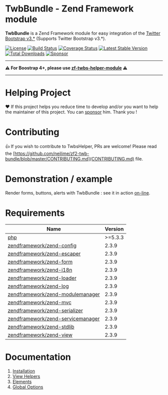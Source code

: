 # TwbBundle - Zend Framework module

__TwbBundle__ is a Zend Framework module for easy integration of the [Twitter Bootstrap v3.*](https://github.com/twbs/bootstrap) (Supports Twitter Bootstrap v3.*).

[![License](https://img.shields.io/github/license/neilime/zf2-twb-bundle)](https://github.com/neilime/zf2-twb-bundle/blob/master/LICENSE)
[![Build Status](https://travis-ci.org/neilime/zf2-twb-bundle.svg?branch=master)](https://travis-ci.org/neilime/zf2-twb-bundle)
[![Coverage Status](https://coveralls.io/repos/github/neilime/zf2-twb-bundle/badge.svg)](https://coveralls.io/github/neilime/zf2-twb-bundle)
[![Latest Stable Version](https://poser.pugx.org/neilime/zf2-twb-bundle/v/stable.png)](https://packagist.org/packages/neilime/zf2-twb-bundle)
[![Total Downloads](https://poser.pugx.org/neilime/zf2-twb-bundle/downloads.png)](https://packagist.org/packages/neilime/zf2-twb-bundle)
[![Sponsor](https://img.shields.io/badge/%E2%9D%A4-Sponsor-ff69b4)](https://github.com/sponsors/neilime)

****

__⚠️ For Boostrap 4+, please use [zf-twbs-helper-module](https://github.com/neilime/zf-twbs-helper-module) ⚠️__

****

# Helping Project

❤️ If this project helps you reduce time to develop and/or you want to help the maintainer of this project. You can [sponsor](https://github.com/sponsors/neilime) him. Thank you !

# Contributing

👍 If you wish to contribute to TwbsHelper, PRs are welcome! Please read the [https://github.com/neilime/zf2-twb-bundle/blob/master/CONTRIBUTING.md](CONTRIBUTING.md) file.

# Demonstration / example

Render forms, buttons, alerts with TwbBundle : see it in action [on-line](http://neilime.github.io/zf2-twb-bundle/demo.html).

# Requirements

Name | Version
-----|--------
[php](https://secure.php.net/) | >=5.3.3
[zendframework/zend-config](https://github.com/zendframework/zend-config) | 2.3.9
[zendframework/zend-escaper](https://github.com/zendframework/zend-escaper) | 2.3.9
[zendframework/zend-form](https://github.com/zendframework/zend-form) | 2.3.9
[zendframework/zend-i18n](https://github.com/zendframework/zend-i18n) | 2.3.9
[zendframework/zend-loader](https://github.com/zendframework/zend-loader) | 2.3.9
[zendframework/zend-log](https://github.com/zendframework/zend-log) | 2.3.9
[zendframework/zend-modulemanager](https://github.com/zendframework/zend-modulemanager) | 2.3.9
[zendframework/zend-mvc](https://github.com/zendframework/zend-mvc) | 2.3.9
[zendframework/zend-serializer](https://github.com/zendframework/zend-serializer) | 2.3.9
[zendframework/zend-servicemanager](https://github.com/zendframework/zend-servicemanager) | 2.3.9
[zendframework/zend-stdlib](https://github.com/zendframework/zend-stdlib) | 2.3.9
[zendframework/zend-view](https://github.com/zendframework/zend-view) | 2.3.9

# Documentation

1. [Installation](https://github.com/neilime/zf2-twb-bundle/wiki/1.-Installation)
2. [View Helpers](https://github.com/neilime/zf2-twb-bundle/wiki/2.-View-Helpers)
3. [Elements](https://github.com/neilime/zf2-twb-bundle/wiki/3.-Elements)
4. [Global Options](https://github.com/neilime/zf2-twb-bundle/wiki/4.-Global-Options)
